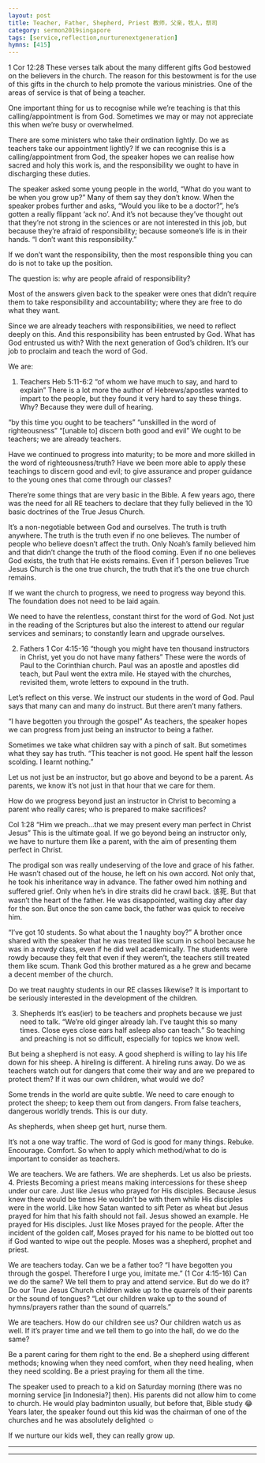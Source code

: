 ```yaml
---
layout: post
title: Teacher, Father, Shepherd, Priest 教师，父亲，牧人，祭司
category: sermon2019singapore
tags: [service,reflection,nurturenextgeneration]
hymns: [415]
---
```


1 Cor 12:28
These verses talk about the many different gifts God bestowed on the believers in the church. The reason for this bestowment is for the use of this gifts in the church to help promote the various ministries. One of the areas of service is that of being a teacher. 

One important thing for us to recognise while we’re teaching is that this calling/appointment is from God. Sometimes we may or may not appreciate this when we’re busy or overwhelmed. 

There are some ministers who take their ordination lightly. Do we as teachers take our appointment lightly? If we can recognise this is a calling/appointment from God, the speaker hopes we can realise how sacred and holy this work is, and the responsibility we ought to have in discharging these duties. 

The speaker asked some young people in the world, “What do you want to be when you grow up?” Many of them say they don’t know. When the speaker probes further and asks, “Would you like to be a doctor?”, he’s gotten a really flippant ‘ack no’. And it’s not because they’ve thought out that they’re not strong in the sciences or are not interested in this job, but because they’re afraid of responsibility; because someone’s life is in their hands. “I don’t want this responsibility.”

If we don’t want the responsibility, then the most responsible thing you can do is not to take up the position. 

The question is: why are people afraid of responsibility?

Most of the answers given back to the speaker were ones that didn’t require them to take responsibility and accountability; where they are free to do what they want. 

Since we are already teachers with responsibilities, we need to reflect deeply on this. And this responsibility has been entrusted by God. What has God entrusted us with? With the next generation of God’s children. It’s our job to proclaim and teach the word of God. 

We are:
1. Teachers
Heb 5:11-6:2
“of whom we have much to say, and hard to explain”
There is a lot more the author of Hebrews/apostles wanted to impart to the people, but they found it very hard to say these things. Why? Because they were dull of hearing. 

“by this time you ought to be teachers”
“unskilled in the word of righteousness”
“[unable to] discern both good and evil”
We ought to be teachers; we are already teachers.

Have we continued to progress into maturity; to be more and more skilled in the word of righteousness/truth? Have we been more able to apply these teachings to discern good and evil; to give assurance and proper guidance to the young ones that come through our classes?

There’re some things that are very basic in the Bible. A few years ago, there was the need for all RE teachers to declare that they fully believed in the 10 basic doctrines of the True Jesus Church. 

It’s a non-negotiable between God and ourselves. The truth is truth anywhere. The truth is the truth even if no one believes. The number of people who believe doesn’t affect the truth. Only Noah’s family believed him and that didn’t change the truth of the flood coming. Even if no one believes God exists, the truth that He exists remains. Even if 1 person believes True Jesus Church is the one true church, the truth that it’s the one true church remains. 

If we want the church to progress, we need to progress way beyond this. The foundation does not need to be laid again. 

We need to have the relentless, constant thirst for the word of God. Not just in the reading of the Scriptures but also the interest to attend our regular services and seminars; to constantly learn and upgrade ourselves. 

2. Fathers 
1 Cor 4:15-16
“though you might have ten thousand instructors in Christ, yet you do not have many fathers”
These were the words of Paul to the Corinthian church. Paul was an apostle and apostles did teach, but Paul went the extra mile. He stayed with the churches, revisited them, wrote letters to expound in the truth. 

Let’s reflect on this verse. We instruct our students in the word of God. Paul says that many can and many do instruct. But there aren’t many fathers.

“I have begotten you through the gospel”
As teachers, the speaker hopes we can progress from just being an instructor to being a father. 

Sometimes we take what children say with a pinch of salt. But sometimes what they say has truth. “This teacher is not good. He spent half the lesson scolding. I learnt nothing.”

Let us not just be an instructor, but go above and beyond to be a parent. As parents, we know it’s not just in that hour that we care for them.

How do we progress beyond just an instructor in Christ to becoming a parent who really cares; who is prepared to make sacrifices?

Col 1:28
“Him we preach...that we may present every man perfect in Christ Jesus”
This is the ultimate goal. If we go beyond being an instructor only, we have to nurture them like a parent, with the aim of presenting them perfect in Christ. 

The prodigal son was really undeserving of the love and grace of his father. He wasn’t chased out of the house, he left on his own accord. Not only that, he took his inheritance way in advance. The father owed him nothing and suffered grief. Only when he’s in dire straits did he crawl back. 该死. But that wasn’t the heart of the father. He was disappointed, waiting day after day for the son. But once the son came back, the father was quick to receive him. 

“I’ve got 10 students. So what about the 1 naughty boy?”
A brother once shared with the speaker that he was treated like scum in school because he was in a rowdy class, even if he did well academically. The students were rowdy because they felt that even if they weren’t, the teachers still treated them like scum. Thank God this brother matured as a he grew and became a decent member of the church. 

Do we treat naughty students in our RE classes likewise? It is important to be seriously interested in the development of the children. 

3. Shepherds
It’s eas(ier) to be teachers and prophets because we just need to talk. “We’re old ginger already lah. I’ve taught this so many times. Close eyes close ears half asleep also can teach.”
So teaching and preaching is not so difficult, especially for topics we know well. 

But being a shepherd is not easy. A good shepherd is willing to lay his life down for his sheep. A hireling is different. A hireling runs away. Do we as teachers watch out for dangers that come their way and are we prepared to protect them? If it was our own children, what would we do?

Some trends in the world are quite subtle. We need to care enough to protect the sheep; to keep them out from dangers. From false teachers, dangerous worldly trends. This is our duty. 

As shepherds, when sheep get hurt, nurse them. 

It’s not a one way traffic. The word of God is good for many things. Rebuke. Encourage. Comfort. So when to apply which method/what to do is important to consider as teachers. 

We are teachers. We are fathers. We are shepherds. Let us also be priests.
4. Priests
Becoming a priest means making intercessions for these sheep under our care. Just like Jesus who prayed for His disciples. Because Jesus knew there would be times He wouldn’t be with them while His disciples were in the world. Like how Satan wanted to sift Peter as wheat but Jesus prayed for him that his faith should not fail. Jesus showed an example. He prayed for His disciples. Just like Moses prayed for the people. After the incident of the golden calf, Moses prayed for his name to be blotted out too if God wanted to wipe out the people. Moses was a shepherd, prophet and priest. 

We are teachers today. Can we be a father too? “I have begotten you through the gospel. Therefore I urge you, imitate me.” (1 Cor 4:15-16) 
Can we do the same? We tell them to pray and attend service. But do we do it? Do our True Jesus Church children wake up to the quarrels of their parents or the sound of tongues? “Let our children wake up to the sound of hymns/prayers rather than the sound of quarrels.”

We are teachers. How do our children see us? Our children watch us as well. If it’s prayer time and we tell them to go into the hall, do we do the same? 

Be a parent caring for them right to the end. Be a shepherd using different methods; knowing when they need comfort, when they need healing, when they need scolding. Be a priest praying for them all the time. 

The speaker used to preach to a kid on Saturday morning (there was no morning service [in Indonesia?] then). His parents did not allow him to come to church. He would play badminton usually, but before that, Bible study 😂 Years later, the speaker found out this kid was the chairman of one of the churches and he was absolutely delighted ☺️

If we nurture our kids well, they can really grow up.



----
****
